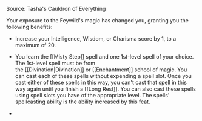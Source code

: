 Source: Tasha's Cauldron of Everything

Your exposure to the Feywild's magic has changed you, granting you the following benefits:

- Increase your Intelligence, Wisdom, or Charisma score by 1, to a maximum of 20.

- You learn the [[Misty Step]] spell and one 1st-level spell of your choice. The 1st-level spell must be from the [[Divination|Divination]] or [[Enchantment]] school of magic. You can cast each of these spells without expending a spell slot. Once you cast either of these spells in this way, you can't cast that spell in this way again until you finish a [[Long Rest]]. You can also cast these spells using spell slots you have of the appropriate level. The spells' spellcasting ability is the ability increased by this feat. 
- 